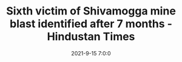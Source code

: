 ---
"title": "Sixth victim of Shivamogga mine blast identified after 7 months - Hindustan Times"
"date": "2021-9-15 7:0:0"
"feed_name": "GOOGLENEWSMINING"
"feed_website": "https://news.google.com/search?q=mining%2Bincident&hl=en-US&gl=US&ceid=US:en"
"feed_rss": "https://news.google.com/rss/search?q=mining%2Bincident&hl=en-US&gl=US&ceid=US:en"
"link": "https://www.hindustantimes.com/india-news/sixth-victim-of-shivamogga-mine-blast-identified-after-7-months-101631645796951.html"
"file": "_posts/2021-1-1-a678a986e259699594863d434cb24b1935d6194f.md"
"accident": "1"
"drilling": "0"
"dead": "1"
"injured": "0"
"where": "mining site"
---